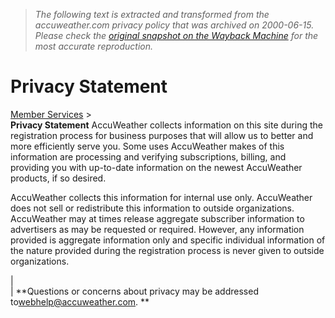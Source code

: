 > *The following text is extracted and transformed from the accuweather.com privacy policy that was archived on 2000-06-15. Please check the [original snapshot on the Wayback Machine](https://web.archive.org/web/20000615143129id_/http%3A//www.accuweather.com/adcbin/privacy) for the most accurate reproduction.*

# Privacy Statement

  
[Member Services](https://web.archive.org/adcbin/member_index) >  
**Privacy Statement** AccuWeather collects information on this site during the registration process for business purposes that will allow us to better and more efficiently serve you. Some uses AccuWeather makes of this information are processing and verifying subscriptions, billing, and providing you with up-to-date information on the newest AccuWeather products, if so desired. 

AccuWeather collects this information for internal use only. AccuWeather does not sell or redistribute this information to outside organizations. AccuWeather may at times release aggregate subscriber information to advertisers as may be requested or required. However, any information provided is aggregate information only and specific individual information of the nature provided during the registration process is never given to outside organizations. 

|    
|  **Questions or concerns about privacy may be addressed to[webhelp@accuweather.com](mailto:webhelp@accuweather.com). **  

